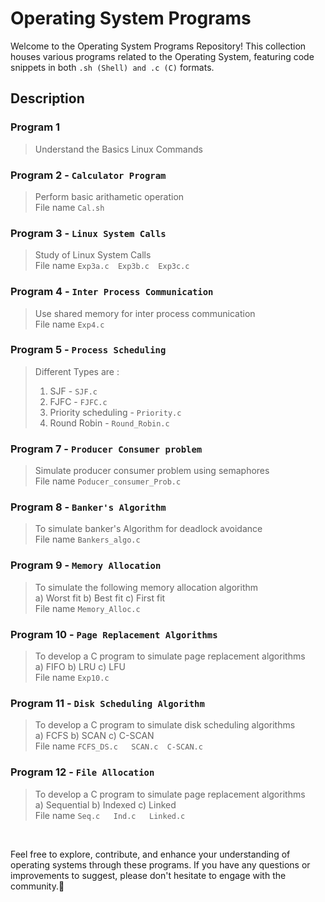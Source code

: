# Operating System Programs
<p>
  
Welcome to the Operating System Programs Repository! This collection houses various programs related to the Operating System, featuring code snippets in both ``` .sh (Shell) and .c (C) ``` formats.



## Description

### Program 1 <br>
> Understand the Basics Linux Commands


### Program 2 - ```Calculator Program```<br>
> Perform basic arithametic operation <br>
File name ```Cal.sh```

### Program 3 - ```Linux System Calls```
> Study of Linux System Calls<br>
File name ```Exp3a.c  Exp3b.c  Exp3c.c```
  
### Program 4 - ```Inter Process Communication```
> Use shared memory for inter process communication <br>
File name ```Exp4.c```

### Program 5 - ```Process Scheduling```
> Different Types are :
> 1) SJF - ```SJF.c```
> 2) FJFC - ```FJFC.c```
> 3) Priority scheduling - ```Priority.c```
> 4) Round Robin - ```Round_Robin.c```


### Program 7 - ```Producer Consumer problem```
> Simulate producer consumer problem using semaphores <br>
File name ```Poducer_consumer_Prob.c```

### Program 8 - ```Banker's Algorithm```
> To simulate banker's Algorithm for deadlock avoidance<br>
File name ```Bankers_algo.c```

### Program 9 - ```Memory Allocation```
> To simulate the following memory allocation algorithm<br>
> a) Worst fit
> b) Best fit
> c) First fit <br>
File name ```Memory_Alloc.c```

### Program 10 - ```Page Replacement Algorithms``` 
> To develop a C program to simulate page replacement algorithms <br>
 a) FIFO b) LRU c) LFU<br>
File name ```Exp10.c```

### Program 11 - ```Disk Scheduling Algorithm``` 
> To develop a C program to simulate disk scheduling algorithms <br>
 a) FCFS b) SCAN c) C-SCAN<br>
File name ```FCFS_DS.c   SCAN.c  C-SCAN.c```

### Program 12 - ```File Allocation``` 
> To develop a C program to simulate page replacement algorithms <br>
 a) Sequential b) Indexed c) Linked<br>
File name ```Seq.c   Ind.c   Linked.c```

</p>

<br>

Feel free to explore, contribute, and enhance your understanding of operating systems through these programs. If you have any questions or improvements to suggest, please don't hesitate to engage with the community.🚀
